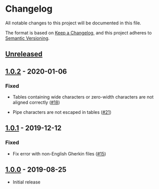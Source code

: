# Changelog

All notable changes to this project will be documented in this file.

The format is based on [Keep a Changelog](https://keepachangelog.com/en/1.0.0/),
and this project adheres to [Semantic Versioning](https://semver.org/spec/v2.0.0.html).

## [Unreleased]

## [1.0.2] - 2020-01-06

### Fixed

- Tables containing wide characters or zero-width characters are not aligned correctly ([#18](https://github.com/ducminh-phan/reformat-gherkin/issues/18))

- Pipe characters are not escaped in tables ([#21](https://github.com/ducminh-phan/reformat-gherkin/issues/21))

## [1.0.1] - 2019-12-12

### Fixed

- Fix error with non-English Gherkin files ([#15](https://github.com/ducminh-phan/reformat-gherkin/issues/15))

## [1.0.0] - 2019-08-25

- Initial release

[unreleased]: https://github.com/ducminh-phan/reformat-gherkin/compare/v1.0.2...develop
[1.0.2]: https://github.com/ducminh-phan/reformat-gherkin/compare/v1.0.1...v1.0.2
[1.0.1]: https://github.com/ducminh-phan/reformat-gherkin/compare/v1.0.0...v1.0.1
[1.0.0]: https://github.com/ducminh-phan/reformat-gherkin/releases/tag/v1.0.0
